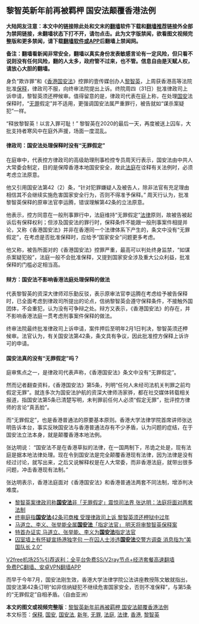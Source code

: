  <h2>黎智英新年前再被羁柙 国安法颠覆香港法例</h2> <p class="notice"><b>大陆网友注意：本文中的链接除此处和文末的<a href="https://github.com/bannedbook/fanqiang" >翻墙</a>软件下载和<a href="https://github.com/killgcd/justmysocks/blob/master/README.md">翻墙推荐</a>链接外全部为禁网链接，未翻墙状态下打不开，请勿点击。此为文字版禁闻，欲看图文视频完整版和更多禁闻，请下载<a href="https://github.com/bannedbook/fanqiang">翻墙软件或APP</a>后翻墙上禁闻网。</p><p>备注：翻墙看新闻非常安全，翻墙以真实身份发表敏感言论有一定风险，但只看不说则没有任何风险，翻的人太多，政府管不过来，也不管。信息自由是天赋人权，请放心大胆的翻墙。</b></p>  <div class="entry"> <p>                                                                                                                                                                                                    </p> <p>身负“欺诈罪”和《<a href="https://www.bannedbook.org/bnews/tag/%e9%a6%99%e6%b8%af/" class="st_tag internal_tag" rel="tag" title="标签 香港 下的日志">香港</a><a href="https://www.bannedbook.org/bnews/tag/%e5%9b%bd%e5%ae%89%e6%b3%95/" class="st_tag internal_tag" rel="tag" title="标签 国安法 下的日志">国安法</a>》控罪的壹传媒创办人<a href="https://www.bannedbook.org/bnews/tag/%e9%bb%8e%e6%99%ba%e8%8b%b1/" class="st_tag internal_tag" rel="tag" title="标签 黎智英 下的日志">黎智英</a>，上周获香港高等法院批准<a href="https://www.bannedbook.org/bnews/tag/%E4%BF%9D%E9%87%8A/" class="st_tag internal_tag" rel="tag" title="标签 保释 下的日志">保释</a>，律政司不服，向终审法院提出上诉。终院周四（31日）批准律政司上诉申请，黎智英须还柙候审。值得留意的是，律政司代表在庭上称，在处理<a href="https://www.bannedbook.org/bnews/tag/%E5%9B%BD%E5%AE%89/" class="st_tag internal_tag" rel="tag" title="标签 国安 下的日志">国安</a>法保释时，“<a href="https://www.bannedbook.org/bnews/tag/%E6%97%A0%E7%BD%AA/" class="st_tag internal_tag" rel="tag" title="标签 无罪 下的日志">无罪</a>假定”并不适用，更强调国安法属严重罪行，被告就如“谋杀案疑犯”一样。</p> <p>“释放黎智英！以言入罪可耻！” 黎智英在2020的最后一天，再度被送上囚车，大批支持者寒风中在庭外声援，场面一度混乱。</p>  <h4><strong>律政司：国安法处理保释时没有</strong><strong>“</strong><strong>无罪假定</strong><strong>”</strong></h4> <p>在庭审中，代表控方律政司的高级助理刑事检控专员周天行表示，国安法由中共人大常委会制定，目的是保障香港本地国安安全，故此<a href="https://www.bannedbook.org/bnews/tag/%e6%b3%95%e5%ba%ad/" class="st_tag internal_tag" rel="tag" title="标签 法庭 下的日志">法庭</a>在诠释有关法例时，必须考虑立法原意。</p> <p>他又引用国安法第42（2）条，“针对犯罪嫌疑人及被告人，除非法官有充足理由相信其不会继续实施危害国家安全行为，否则不得准予保释。” 周天行认为，批准黎智英保释的原审法官李运腾，错误理解第42条的立法原意。</p> <p>他表示，控方同意在一般刑事罪行中，法庭维持“无罪假定”<a href="https://www.bannedbook.org/bnews/tag/%e6%b3%95%e5%be%8b/" class="st_tag internal_tag" rel="tag" title="标签 法律 下的日志">法律</a>原则，故被告被起诉后有保释权利；但涉及国安法的罪行时，保释条件不能跟一般刑事案件相提并论，又称《香港国安法》并非在香港同一个法律体系下产生的，条文中没有“无罪假定”，在考虑是否批准保释时，应给予“国家安全”问题更多考虑。</p>  <p>他又称，被告所面对的《香港国安法》控罪严重，最高可以判处终身监禁，“如谋杀案疑犯般”，法庭一般不会批准保释，又提到国家安全涉及重大公众利益，批准保释的门槛必定相当高。</p> <h4><strong>辩方：国安法不影响香港法庭处理保释的做法</strong></h4> <p>代表黎智英的资深大律师邓乐勤反驳，表示原审法官李运腾在考虑给予被告保释时，已全面考虑到律政司所提出的论点，信纳黎智英会遵守保释条件，不接触外国团体，不会重犯，认为没有可争辩之处。辩方又表示，《香港国安法》的存在，并不影响香港法庭一贯考虑刑事案件保释的做法。</p> <p>终审法院最终批准律政司上诉申请，案件押后至明年2月1日判决，黎智英须还柙候审。法官认为，有关国安法第42条，条文具有争议，因此批准控方保释上诉许可的申请。</p>  <h4><strong>国安法真的没有</strong><strong>“</strong><strong>无罪假定</strong><strong>”</strong><strong>吗？</strong></h4> <p>庭审焦点之一，是律政司代表声称，《香港国安法》条文中没有“无罪假定”。</p> <p>然而记者翻查资料，《香港国安法》第5条，列明“任何人未经司法机关判罪之前均假定无罪”。就连多次为国安法护航的资深大律师汤家骅，都在社交媒体转载相关报道，指国安法第5条已清楚写明，未判罪前任何人必须“假定无罪”，批评控方律师的言论“真丢脸”。</p> <p>而“无罪假定”，也是香港普通法的原要基本原则。香港大学法律学院首席讲师张达明告诉本台，事实反映国安法与香港普通法存有不少矛盾，认为问题的症结，在于国安法立法本身，就是颠覆香港本地法例。</p>  <p>张达明说： “国安法不是在香港草拟的法律，在一国两制下，吊诡之处是，现有法庭是据本地法律处理。现在令到国安法是完全颠覆香港现有法律，因为法律是没有经过讨论，就写出来，之后又说解释权是在人大常委，而非香港法庭，就带出很多问题，冲击香港现有法制。”</p> <p>张达明表示，香港法庭面对《香港国安法》和香港普通法两套不同法制，增添判决难度。</p> <ul class='op-related-articles' title='相关阅读'> <li><a href='https://www.bannedbook.org/bnews/headline/20201231/1458545.html' target='_blank'>黎智英案律政司称<b>国安法</b>非「无罪假定」震惊司法界 张达明：法庭将面对两套法制</a></li> <li><a href='https://www.bannedbook.org/bnews/headline/20201231/1458520.html' target='_blank'>终审庭指<b>国安法</b>42条可商榷 受理律政司上诉 黎智英须还柙狱中过年</a></li> <li><a href='https://www.bannedbook.org/bnews/headline/20201230/1457882.html' target='_blank'>马道立、李义、张举能全属<b>国安法</b>「指定法官」 明天将审黎智英保释案</a></li> <li><a href='https://www.bannedbook.org/bnews/comments/20201230/1457807.html' target='_blank'>特首办证实 马道立、张举能、李义为<b>国安法</b>指定法官</a></li> <li><a href='https://www.bannedbook.org/bnews/comments/20201230/1457424.html' target='_blank'>囚室墙上有怀疑宣扬港独字句 一在囚人士涉违<b>国安法</b>交警方调查 消息指为“美国队长 2.0”</a></li> </ul> <p class="texttj"> <a href="https://github.com/bannedbook/fanqiang/wiki/V2ray%E6%9C%BA%E5%9C%BA" target="_blank">V2free机场25%引荐返利：全平台免费SS/V2ray节点+经济套餐高速翻墙</a><br/> <a href="https://github.com/bannedbook/fanqiang/wiki/%E7%A6%81%E9%97%BB%E7%BD%91%E5%AE%89%E5%8D%93%E7%BF%BB%E5%A2%99%E6%96%B0%E9%97%BBAPP" target="_blank">免费PC翻墙、安卓VPN翻墙APP</a></p><p>而早于今年7月，国安法刚生效，香港大学法律学院公法讲座教授陈文敏就指出，国安法第42条订明“如非信纳疑犯不继续危害国家安全，否则不准保释”，与第5条的“无罪假定”自相矛盾。（自由亚洲）</p><a name='sharetosocial'></a>       <div><b>本文的图文或视频完整版</b>：<a href='https://www.bannedbook.org/bnews/comments/20201231/1458665.html'>黎智英新年前再被羁柙 国安法颠覆香港法例</a></div>  </div><!--END ENTRY--> <div class="postfooter"> <div>本文标签：<a href="https://www.bannedbook.org/bnews/tag/%E4%BF%9D%E9%87%8A/" rel="tag">保释</a>, <a href="https://www.bannedbook.org/bnews/tag/%E5%9B%BD%E5%AE%89/" rel="tag">国安</a>, <a href="https://www.bannedbook.org/bnews/tag/%e5%9b%bd%e5%ae%89%e6%b3%95/" rel="tag">国安法</a>, <a href="https://www.bannedbook.org/bnews/tag/%E6%96%B0%E5%B9%B4/" rel="tag">新年</a>, <a href="https://www.bannedbook.org/bnews/tag/%E6%97%A0%E7%BD%AA/" rel="tag">无罪</a>, <a href="https://www.bannedbook.org/bnews/tag/%e6%b3%95%e5%ba%ad/" rel="tag">法庭</a>, <a href="https://www.bannedbook.org/bnews/tag/%e6%b3%95%e5%be%8b/" rel="tag">法律</a>, <a href="https://www.bannedbook.org/bnews/tag/%e9%a6%99%e6%b8%af/" rel="tag">香港</a>, <a href="https://www.bannedbook.org/bnews/tag/%e9%bb%8e%e6%99%ba%e8%8b%b1/" rel="tag">黎智英</a></div>  </div><!--END POSTFOOTER--> 